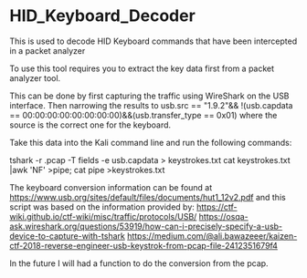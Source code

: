 # HID_Keyboard_Decoder
This is used to decode HID Keyboard commands that have been intercepted in a packet analyzer

To use this tool requires you to extract the key data first from a packet analyzer tool.

This can be done by first capturing the traffic using WireShark on the USB interface. Then narrowing the results to usb.src == "1.9.2"&& !(usb.capdata == 00:00:00:00:00:00:00:00)&&(usb.transfer_type == 0x01) where the source is the correct one for the keyboard.

Take this data into the Kali command line and run the following commands:

tshark -r <file>.pcap -T fields -e usb.capdata > keystrokes.txt
cat keystrokes.txt |awk 'NF' >pipe; cat pipe >keystrokes.txt
  
The keyboard conversion information can be found at https://www.usb.org/sites/default/files/documents/hut1_12v2.pdf and this script was based on the information provided by:
https://ctf-wiki.github.io/ctf-wiki/misc/traffic/protocols/USB/
https://osqa-ask.wireshark.org/questions/53919/how-can-i-precisely-specify-a-usb-device-to-capture-with-tshark
https://medium.com/@ali.bawazeeer/kaizen-ctf-2018-reverse-engineer-usb-keystrok-from-pcap-file-2412351679f4

In the future I will had a function to do the conversion from the pcap.
